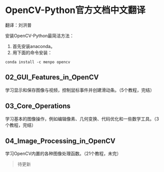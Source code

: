 # OpenCV-Python官方文档中文翻译
翻译：刘洪普

安装OpenCV-Python最简洁方法：
1. 首先安装anaconda。
2. 用下面的命令安装：
```
conda install -c menpo opencv
```

## 02_GUI_Features_in_OpenCV  
学习显示和保存图像与视频，控制鼠标事件并创建滑动条。（5个教程，完结）


## 03_Core_Operations
学习基本的图像操作，例如编辑像素、几何变换、代码优化和一些数学工具。（3个教程，完结）

## 04_Image_Processing_in_OpenCV
学习OpenCV内置的各种图像处理函数。（21个教程，未完）


> 待更新
